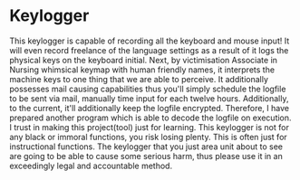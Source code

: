 # Keylogger
This keylogger is capable of recording all the keyboard and mouse input! It will even record freelance of the language settings as a result of it logs the physical keys on the keyboard initial. Next, by victimisation Associate in Nursing whimsical keymap with human friendly names, it interprets the machine keys to one thing that we are able to perceive. It additionally possesses mail causing capabilities thus you'll simply schedule the logfile to be sent via mail, manually time input for each twelve hours.
Additionally, to the current, it'll additionally keep the logfile encrypted. Therefore, I have prepared another program which is able to decode the logfile on execution.
I trust in making this project(tool) just for learning.  This keylogger is not for any black or immoral functions, you risk losing plenty. This is often just for instructional functions. The keylogger that you just area unit about to see are going to be able to cause some serious harm, thus please use it in an exceedingly legal and accountable method.
